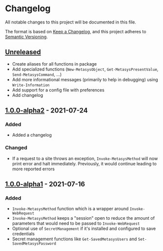 # Changelog

All notable changes to this project will be documented in this file.

The format is based on [Keep a Changelog](https://keepachangelog.com/en/1.0.0/),
and this project adheres to [Semantic Versioning](https://semver.org/spec/v2.0.0.html).

## [Unreleased]

* Create aliases for all functions in package
* Add specialized functions (`New-MetasysObject`, `Get-MetasysPresentValue`, `Send-MetasysCommand`, ...)
* Add more informational messages (primarily to help in debugging) using `Write-Information`
* Add support for a config file with preferences
* Add changelog

## [1.0.0-alpha2] - 2021-07-24

### Added

* Added a changelog

### Changed

* If a request to a site throws an exception, `Invoke-MetasysMethod` will now print error
  and halt immediately. Previously, it would continue leading to more reported errors

## [1.0.0-alpha1] - 2021-07-16

### Added

* `Invoke-MetasysMethod` function which is a wrapper around `Invoke-WebRequest`
* `Invoke-MetasysMethod` keeps a "session" open to reduce the amount of parameters that would
  need to be passed to `Invoke-WebRequest`
* Optional use of `SecretManagement` if it's installed and configured to save credentials
* Secret management functions like `Get-SavedMetasysUsers` and `Set-SavedMetasysPassword`

[Unreleased]: https://github.com/metasys-server/powershell-metasysrestclient/compare/v1.0.0-alpha2...HEAD
[1.0.0-alpha2]: https://github.com/metasys-server/powershell-metasysrestclient/compare/v1.0.0-alpha1...v1.0.0-alpha2
[1.0.0-alpha1]: https://github.com/metasys-server/powershell-metasysrestclient/releases/tag/v1.0.0-alpha1
